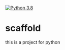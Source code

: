[![Python 3.8](https://github.com/Xushan797/scaffold/actions/workflows/main.yml/badge.svg)](https://github.com/Xushan797/scaffold/actions/workflows/main.yml)

# scaffold
this is a project for python

